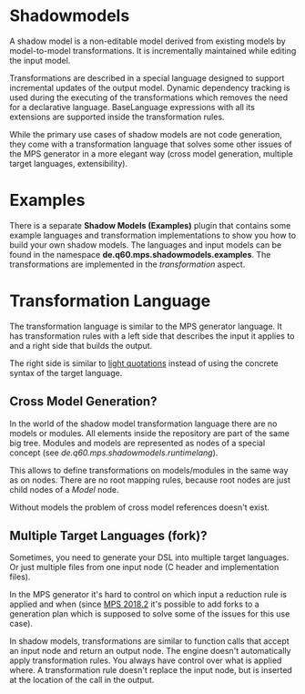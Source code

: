 # Shadowmodels
A shadow model is a non-editable model derived from existing models by model-to-model transformations. It is incrementally maintained while editing the input model.

Transformations are described in a special language designed to support incremental updates of the output model.
Dynamic dependency tracking is used during the executing of the transformations which removes the need for a declarative language. BaseLanguage expressions with all its extensions are supported inside the transformation rules.

While the primary use cases of shadow models are not code generation, they come with a transformation language that solves some other issues of the MPS generator in a more elegant way (cross model generation, multiple target languages, extensibility).

# Examples
There is a separate **Shadow Models (Examples)** plugin that contains some example languages and transformation implementations to show you how to build your own shadow models.
The languages and input models can be found in the namespace **de.q60.mps.shadowmodels.examples**. The transformations are implemented in the *transformation* aspect.

# Transformation Language
The transformation language is similar to the MPS generator language. It has transformation rules with a left side that describes the input it applies to and a right side that builds the output.

The right side is similar to [light quotations](https://confluence.jetbrains.com/display/MPSD20183/Quotations#Quotations-Lightquotations%28quotationbuilders%29) instead of using the concrete syntax of the target language.

## Cross Model Generation?
In the world of the shadow model transformation language there are no models or modules. All elements inside the repository are part of the same big tree. Modules and models are represented as nodes of a special concept (see *de.q60.mps.shadowmodels.runtimelang*).

This allows to define transformations on models/modules in the same way as on nodes. There are no root mapping rules, because root nodes are just child nodes of a *Model* node.

Without models the problem of cross model references doesn't exist.

## Multiple Target Languages (fork)?
Sometimes, you need to generate your DSL into multiple target languages. Or just multiple files from one input node (C header and implementation files).

In the MPS generator it's hard to control on which input a reduction rule is applied and when (since  [MPS 2018.2](https://www.jetbrains.com/mps/whatsnew/2018.2/) it's possible to add forks to a generation plan which is supposed to solve some of the issues for this use case).

In shadow models, transformations are similar to function calls that accept an input node and return an output node. The engine doesn't automatically apply transformation rules. You always have control over what is applied where. A transformation rule doesn't replace the input node, but is inserted at the location of the call in the output.